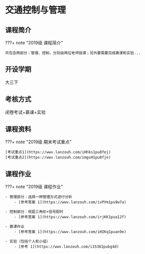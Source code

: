 # 交通控制与管理

## 课程简介

???+ note "2019级 课程简介"

    共包含两部分：管理、控制，分别由两位老师授课；另外要需要完成慕课和实验...

## 开设学期

大三下

## 考核方式

闭卷考试+慕课+实验

## 课程资料

???+ note "2019级 期末考试重点"

    [考试重点1](https://wwv.lanzouh.com/iHhks1pu8fej)
    [考试重点2](https://wwv.lanzouh.com/imgsH1pu8fje)

## 课程作业

???+ note "2019级 课程作业"

    - 管理部分：选择一种管理方式进行分析
        - [参考答案 1](https://wwv.lanzouh.com/ivPVm1pu9w7a)
    
    - 控制部分：视距三角形+信号配时
        - [参考答案 1](https://wwv.lanzouh.com/irjKK1pua12f)
    
    - 慕课作业
        - [参考答案 1](https://wwv.lanzouh.com/iHIKq1puan9e)
        
    - 实验（包括个人和小组）
        - [参考 1](https://wwv.lanzouh.com/i15381pubg4d)
